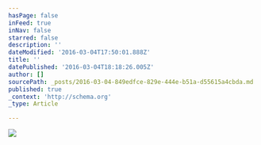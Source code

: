 ```yaml
---
hasPage: false
inFeed: true
inNav: false
starred: false
description: ''
dateModified: '2016-03-04T17:50:01.888Z'
title: ''
datePublished: '2016-03-04T18:18:26.005Z'
author: []
sourcePath: _posts/2016-03-04-849edfce-829e-444e-b51a-d55615a4cbda.md
published: true
_context: 'http://schema.org'
_type: Article

---
```

![](https://the-grid-user-content.s3-us-west-2.amazonaws.com/5931bccf-cadb-42eb-8662-a2739180b66b.jpg)